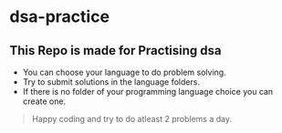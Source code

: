 # dsa-practice

## This Repo is made for Practising dsa 
- You can choose your language to do problem solving.
- Try to submit solutions in the language folders.
- If there is no folder of your programming language choice you can create one.

> Happy coding and try to do atleast 2 problems a day.
